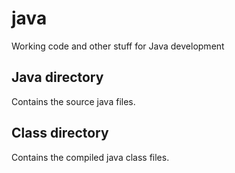 # java
Working code and other stuff for Java development

## Java directory
Contains the source java files.

## Class directory
Contains the compiled java class files. 
